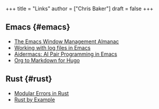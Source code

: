 +++
title = "Links"
author = ["Chris Baker"]
draft = false
+++

## Emacs {#emacs}

-   [The Emacs Window Management Almanac](https://karthinks.com/software/emacs-window-management-almanac/)
-   [Working with log files in Emacs](https://writequit.org/articles/working-with-logs-in-emacs.html)
-   [Aidermacs: AI Pair Programming in Emacs](https://github.com/MatthewZMD/aidermacs?tab=readme-ov-file)
-   [Org to Markdown for Hugo](https://ox-hugo.scripter.co/)


## Rust {#rust}

-   [Modular Errors in Rust](https://sabrinajewson.org/blog/errors)
-   [Rust by Example](https://doc.rust-lang.org/rust-by-example/index.html)
